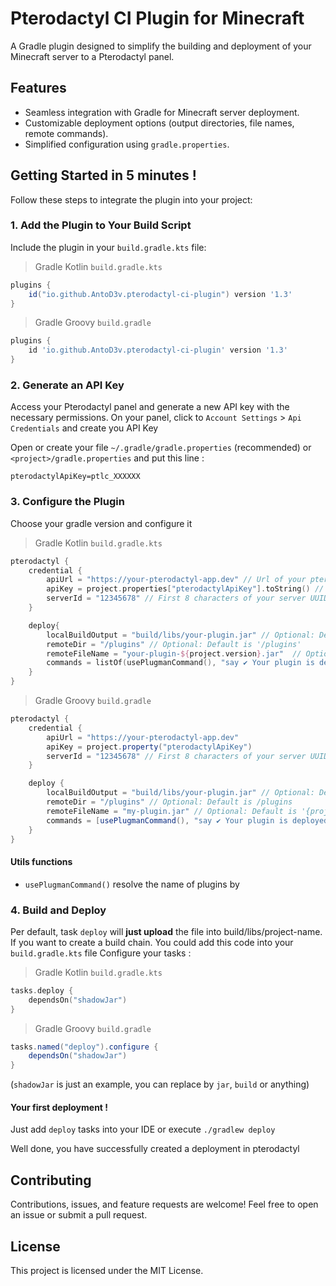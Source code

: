 # Pterodactyl CI Plugin for Minecraft

A Gradle plugin designed to simplify the building and deployment of your Minecraft server to a Pterodactyl panel.

## Features

- Seamless integration with Gradle for Minecraft server deployment.
- Customizable deployment options (output directories, file names, remote commands).
- Simplified configuration using `gradle.properties`.

## Getting Started in 5 minutes !

Follow these steps to integrate the plugin into your project:

### 1. Add the Plugin to Your Build Script

Include the plugin in your `build.gradle.kts` file:
> Gradle Kotlin `build.gradle.kts`
```groovy
plugins {
    id("io.github.AntoD3v.pterodactyl-ci-plugin") version '1.3'
}
```
> Gradle Groovy `build.gradle`
```groovy
plugins {
    id 'io.github.AntoD3v.pterodactyl-ci-plugin' version '1.3'
}
```


### 2. Generate an API Key
Access your Pterodactyl panel and generate a new API key with the necessary permissions.
On your panel, click to `Account Settings` > `Api Credentials` and create you API Key

Open or create your file `~/.gradle/gradle.properties` (recommended) or `<project>/gradle.properties` and put this line :
```
pterodactylApiKey=ptlc_XXXXXX
```

### 3. Configure the Plugin
Choose your gradle version and configure it
> Gradle Kotlin `build.gradle.kts`
```kotlin
pterodactyl {
    credential {
        apiUrl = "https://your-pterodactyl-app.dev" // Url of your pterodactyl panel
        apiKey = project.properties["pterodactylApiKey"].toString() // Previous configured 
        serverId = "12345678" // First 8 characters of your server UUID (Find this into url of server pterodactyl panel)
    }

    deploy{
        localBuildOutput = "build/libs/your-plugin.jar" // Optional: Default is the heaviest jar in build/libs
        remoteDir = "/plugins" // Optional: Default is '/plugins'
        remoteFileName = "your-plugin-${project.version}.jar"  // Optional: Default is '{project.name}-{project.version}.jar'
        commands = listOf(usePlugmanCommand(), "say ✔ Your plugin is deployed !") // Optional: Default includes [plugman reload your-plugin, announcment]
    }
}
```
> Gradle Groovy `build.gradle`
```groovy
pterodactyl {
    credential {
        apiUrl = "https://your-pterodactyl-app.dev"
        apiKey = project.property("pterodactylApiKey")
        serverId = "12345678" // First 8 characters of your server UUID
    }

    deploy {
        localBuildOutput = "build/libs/your-plugin.jar" // Optional: Default is the heaviest jar in build/libs
        remoteDir = "/plugins" // Optional: Default is /plugins
        remoteFileName = "my-plugin.jar" // Optional: Default is '{project.name}-{project.version}.jar'
        commands = [usePlugmanCommand(), "say ✔ Your plugin is deployed !"] // Optional: Default includes [plugman reload your-plugin, announcment]
    }
}
```
#### Utils functions
- `usePlugmanCommand()` resolve the name of plugins by

### 4. Build and Deploy

Per default, task `deploy` will **just upload** the file into build/libs/project-name.
If you want to create a build chain. You could add this code into your `build.gradle.kts` file
Configure your tasks :
> Gradle Kotlin `build.gradle.kts`
```kotlin
tasks.deploy {
    dependsOn("shadowJar")
}
```
> Gradle Groovy `build.gradle`
```groovy
tasks.named("deploy").configure {
    dependsOn("shadowJar")
}
```
(`shadowJar` is just an example, you can replace by `jar`, `build` or anything)

#### Your first deployment !

Just add `deploy` tasks into your IDE or execute `./gradlew deploy`

Well done, you have successfully created a deployment in pterodactyl

## Contributing
Contributions, issues, and feature requests are welcome! Feel free to open an issue or submit a pull request.

## License
This project is licensed under the MIT License.

